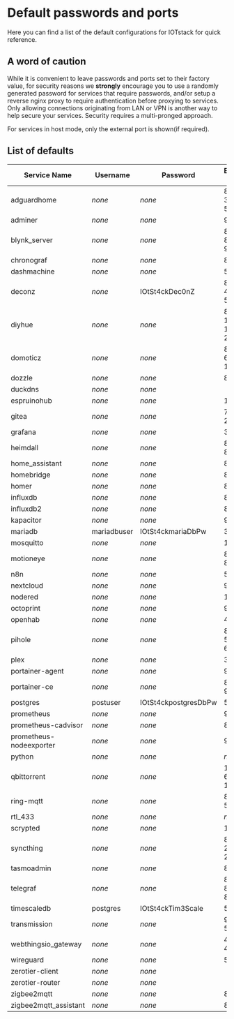 # Default passwords and ports

Here you can find a list of the default configurations for IOTstack for quick reference.

## A word of caution
While it is convenient to leave passwords and ports set to their factory value, for security reasons we __strongly__ encourage you to use a randomly generated password for services that require passwords, and/or setup a reverse nginx proxy to require authentication before proxying to services. Only allowing connections originating from LAN or VPN is another way to help secure your services. Security requires a multi-pronged approach.

For services in host mode, only the external port is shown(if required).

## List of defaults

| Service Name   | Username | Password | External Port | Internal Port | Multiple Passwords  |
| -------------- | ---------------- | ---------------- | -------------------------------- | ------------------ | ----|
| adguardhome    | *none*           | *none*     | 8089<br>3001<br>53  | 8089<br>3001<br>53 | No |
| adminer        | *none*           | *none*     | 9080   | 8080 | No  |
| blynk_server   | *none*           | *none*     | 8180<br>8440<br>9443<br> | 8080<br>8440<br>9443<br> | No |
| chronograf     | *none*           | *none*     | 8888   | 8888 | No  |
| dashmachine    | *none*           | *none*     | 5000   | 5000 | No  |
| deconz         | *none*           | IOtSt4ckDec0nZ | 8090<br>443<br>5901 | 80<br>443<br>5900 | No |
| diyhue         | *none*           | *none*     | 8070<br>1900<br>1982<br>2100 | 80<br>1900<br>1982<br>2100| No |
| domoticz       | *none*           | *none*     | 8083<br>6144<br>1443 | 8080<br>6144<br>1443| No |
| dozzle         | *none*           | *none*     | 8889   | 8080 | No  |
| duckdns        | *none*           | *none*     |        |      | No  |
| espruinohub    | *none*           | *none*     | 1888   |      | No  |
| gitea          | *none*           | *none*     | 7920<br>2222   | 3000<br>22| No |
| grafana        | *none*           | *none*     | 3000   | 3000 | No  |
| heimdall       | *none*           | *none*     | 8880<br>8883  | 80<br>443| No |
| home_assistant | *none*           | *none*     | 8123   |      | No  |
| homebridge     | *none*           | *none*     | 8581   |      | No  |
| homer          | *none*           | *none*     | 8881   | 8080 | No  |
| influxdb       | *none*           | *none*     | 8086   | 8086 | Yes |
| influxdb2      | *none*           | *none*     | 8087   | 8086 | Yes |
| kapacitor      | *none*           | *none*     | 9092   | 9092 | Yes |
| mariadb        | mariadbuser      | IOtSt4ckmariaDbPw   | 3306 | 3306| Yes |
| mosquitto      | *none*           | *none*     | 1883   |1883  | No  |
| motioneye      | *none*           | *none*     | 8765<br>8081  |8765<br>8081 | No |
| n8n            | *none*           | *none*     | 5678   |5678  | No  |
| nextcloud      | *none*           | *none*     | 9321   |80    | No  |
| nodered        | *none*           | *none*     | 1880   | 1880 | No  |
| octoprint      | *none*           | *none*     | 9980   | 80   | No  |
| openhab        | *none*           | *none*     | 4050   |      | No  |
| pihole         | *none*           | *none*     | 8089<br>53<br>67 | 80<br>53<br>67 | No  |
| plex           | *none*           | *none*     | 32400  |      | No  |
| portainer-agent| *none*           | *none*     | 9001   | 9001 | No  |
| portainer-ce   | *none*           | *none*     | 8000<br>9000  | 8000<br>9000 | No |
| postgres       | postuser         | IOtSt4ckpostgresDbPw   | 5432 | 5432| Yes |
| prometheus     | *none*           | *none*     | 9090   |9090  | No  |
| prometheus-cadvisor | *none*      | *none*     | 8082   |8080  | No  |
| prometheus-nodeexporter | *none*  | *none*     | 9100   |      | No  |
| python         | *none*           | *none*     | *none* |*none*| No  |
| qbittorrent    | *none*           | *none*     | 15080<br>6881<br>1080 |15080<br>6881<br>1080 | No  |
| ring-mqtt      | *none*           | *none*     | 8554<br>55123 |8554<br>55123 | No  |
| rtl_433        | *none*           | *none*     | *none* |*none*| No  |
| scrypted       | *none*           | *none*     | 10443  |      | No  |
| syncthing      | *none*           | *none*     | 8384<br>22000<br>21027 |      | No |
| tasmoadmin     | *none*           | *none*     | 8088   | 80   | No  |
| telegraf       | *none*           | *none*     | 8092<br>8094<br>8125| 8092<br>8094<br>8125 | No |
| timescaledb    | postgres         | IOtSt4ckTim3Scale   | 5433 |5432 | No |
| transmission   | *none*           | *none*     | 9091<br>51413<br>   | 9091<br>51413<br> | No |
| webthingsio_gateway | *none*      | *none*     | 4060<br>4061  |     | No |
| wireguard      | *none*           | *none*     | 51820  | 51820| No |
| zerotier-client| *none*           | *none*     |        |      | No |
| zerotier-router| *none*           | *none*     |        |      | No |
| zigbee2mqtt    | *none*           | *none*     | 8080   | 8080 | No |
| zigbee2mqtt_assistant | *none*    | *none*     | 8880   | 80   | No |




